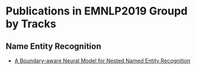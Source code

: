 # Publications in EMNLP2019 Groupd by Tracks

## Name Entity Recognition
* [A Boundary-aware Neural Model for Nested Named Entity Recognition](https://github.com/wds-seu/Knowledge-Graph-Publications/blob/master/conference_publication/emnlp2019/zcx_emnlp2019/README.md)
